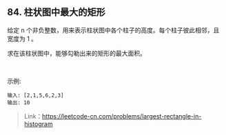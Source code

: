 ## 84. 柱状图中最大的矩形

给定 n 个非负整数，用来表示柱状图中各个柱子的高度。每个柱子彼此相邻，且宽度为 1 。

求在该柱状图中，能够勾勒出来的矩形的最大面积。

 

示例:
```
输入: [2,1,5,6,2,3]
输出: 10
```
> Link：https://leetcode-cn.com/problems/largest-rectangle-in-histogram